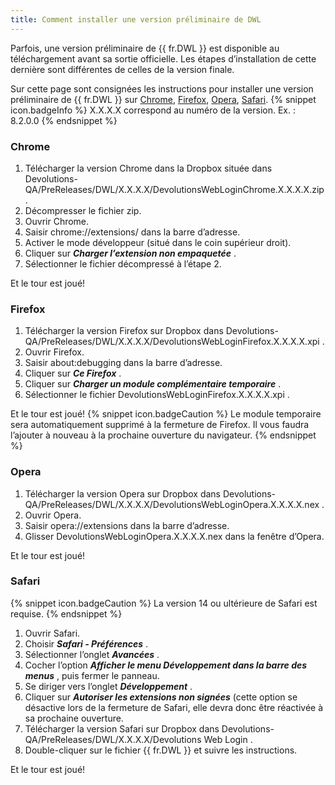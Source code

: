 ```yaml
---
title: Comment installer une version préliminaire de DWL
---
```

Parfois, une version préliminaire de {{ fr.DWL }} est disponible au téléchargement avant sa sortie officielle. Les étapes d’installation de cette dernière sont différentes de celles de la version finale.  

Sur cette page sont consignées les instructions pour installer une version préliminaire de {{ fr.DWL }} sur <a href="#chrome">Chrome</a>, <a href="#firefox">Firefox</a>, <a href="#opera">Opera</a>, <a href="#safari">Safari</a>. 
{% snippet icon.badgeInfo %} 
X.X.X.X correspond au numéro de la version. Ex. : 8.2.0.0 
{% endsnippet %}
 
### Chrome 
<a name="chrome"></a>
1. Télécharger la version Chrome dans la Dropbox située dans Devolutions-QA/PreReleases/DWL/X.X.X.X/DevolutionsWebLoginChrome.X.X.X.X.zip . 
1. Décompresser le fichier zip. 
1. Ouvrir Chrome. 
1. Saisir chrome://extensions/ dans la barre d’adresse. 
1. Activer le mode développeur (situé dans le coin supérieur droit). 
1. Cliquer sur ***Charger l’extension non empaquetée*** . 
1. Sélectionner le fichier décompressé à l’étape 2.  

Et le tour est joué! 

### Firefox 
<a name="firefox"></a>
1. Télécharger la version Firefox sur Dropbox dans Devolutions-QA/PreReleases/DWL/X.X.X.X/DevolutionsWebLoginFirefox.X.X.X.X.xpi . 
1. Ouvrir Firefox. 
1. Saisir about:debugging dans la barre d’adresse. 
1. Cliquer sur ***Ce Firefox*** . 
1. Cliquer sur ***Charger un module complémentaire temporaire*** . 
1. Sélectionner le fichier DevolutionsWebLoginFirefox.X.X.X.X.xpi .  

Et le tour est joué! 
{% snippet icon.badgeCaution %} 
Le module temporaire sera automatiquement supprimé à la fermeture de Firefox. Il vous faudra l’ajouter à nouveau à la prochaine ouverture du navigateur. 
{% endsnippet %}
 
### Opera 
<a name="opera"></a>
1. Télécharger la version Opera sur Dropbox dans Devolutions-QA/PreReleases/DWL/X.X.X.X/DevolutionsWebLoginOpera.X.X.X.X.nex . 
1. Ouvrir Opera. 
1. Saisir opera://extensions dans la barre d’adresse. 
1. Glisser DevolutionsWebLoginOpera.X.X.X.X.nex dans la fenêtre d’Opera.  

Et le tour est joué! 

### Safari 
<a name="safari"></a>
{% snippet icon.badgeCaution %} 
La version 14 ou ultérieure de Safari est requise. 
{% endsnippet %}

1. Ouvrir Safari. 
1. Choisir ***Safari - Préférences*** . 
1. Sélectionner l’onglet ***Avancées*** . 
1. Cocher l’option ***Afficher le menu Développement dans la barre des menus*** , puis fermer le panneau. 
1. Se diriger vers l’onglet ***Développement*** . 
1. Cliquer sur ***Autoriser les extensions non signées*** (cette option se désactive lors de la fermeture de Safari, elle devra donc être réactivée à sa prochaine ouverture. 
1. Télécharger la version Safari sur Dropbox dans Devolutions-QA/PreReleases/DWL/X.X.X.X/Devolutions Web Login . 
1. Double-cliquer sur le fichier {{ fr.DWL }} et suivre les instructions.  

Et le tour est joué! 

